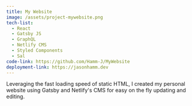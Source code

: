 ```yaml
---
title: My Website
image: /assets/project-mywebsite.png
tech-list:
  - React
  - Gatsby JS
  - GraphQL
  - Netlify CMS
  - Styled Components
  - Sal
code-link: https://github.com/Hamm-J/MyWebsite
deployment-link: https://jasonhamm.dev
---
```


Leveraging the fast loading speed of static HTML, I created my personal website
using Gatsby and Netlify's CMS for easy on the fly updating and editing.

